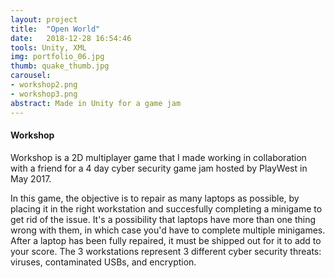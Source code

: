 ```yaml
---
layout: project
title:  "Open World"
date:   2018-12-28 16:54:46
tools: Unity, XML
img: portfolio_06.jpg
thumb: quake_thumb.jpg
carousel:
- workshop2.png
- workshop3.png
abstract: Made in Unity for a game jam
---
```

#### Workshop
Workshop is a 2D multiplayer game that I made working in collaboration with a friend for a 4 day cyber security game jam hosted by PlayWest in May 2017.

In this game, the objective is to repair as many laptops as possible, by placing it in the right workstation and succesfully completing a minigame to get rid of the issue. It's a possibility that laptops have more than one thing wrong with them, in which case you'd have to complete multiple minigames.
After a laptop has been fully repaired, it must be shipped out for it to add to your score.
The 3 workstations represent 3 different cyber security threats: viruses, contaminated USBs, and encryption.
